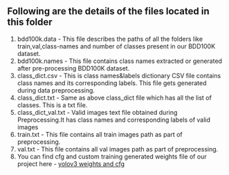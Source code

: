 
  ## Following are the details of the files located in this folder
  
  1. bdd100k.data - This file describes the paths of all the folders like train,val,class-names and number of classes present in our BDD100K dataset.
  2. bdd100k.names - This file contains class names extracted or generated after pre-processing BDD100K dataset.
  3. class_dict.csv - This is class names&labels dictionary CSV file contains class names and its corresponding labels. This file gets generated during data preprocessing. 
  4. class_dict.txt - Same as above class_dict file which has all the list of classes. This is a txt file.
  5. class_dict_val.txt - Valid images text file obtained during Preprocessing.It has class names and corresponding labels of valid images
  6. train.txt - This file contains all train images path as part of preprocessing.
  7. val.txt - This file contains all val images path as part of preprocessing.
  8. You can find cfg and custom training generated weights file of our project here - <a href="https://drive.google.com/drive/folders/1LdqplXQUlUF5amZjUxFY-rsST6HXxABX?usp=sharing">yolov3 weights and cfg</a>
